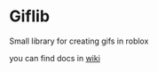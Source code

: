 # Giflib

Small library for creating gifs in roblox

you can find docs in [wiki](https://github.com/Ukuroks-games/giflib/wiki/Guide)
